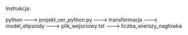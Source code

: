 Instrukcja:

python ---> projekt_ver_python.py ---> transformacja ---> model_elipsoidy --->  plik_wejsciowy.txt ---> liczba_wierszy_nagłówka
